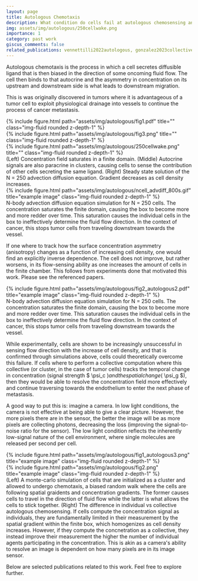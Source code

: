```yaml
---
layout: page
title: Autologous Chemotaxis
description: What condition do cells fail at autologous chemosensing and how that failure can be overcome 
img: assets/img/autologous/250cellwake.png
importance: 1
category: past work
giscus_comments: false
related_publications: vennettilli2022autologous, gonzalez2023collective
---
```


Autologous chemotaxis is the process in which a cell secretes diffusible ligand that is then biased in the direction of some oncoming fluid flow. The cell then binds to that autocrine and the asymmetry in concentration on its upstream and downstream side is what leads to downstream migration. 

This is was originally discovered in tumors where it is advantageous of a tumor cell to exploit physiological drainage into vessels to continue the process of cancer metastasis. 


<div class="row">
    <div class="col-sm mt-3 mt-md-0">
        {% include figure.html path="assets/img/autologous/fig1.pdf" title="" class="img-fluid rounded z-depth-1" %}
    </div>
    <div class="col-sm mt-3 mt-md-0">
        {% include figure.html path="assets/img/autologous/fig3.png" title="" class="img-fluid rounded z-depth-1" %}
    </div>
    <div class="col-sm mt-3 mt-md-0">
        {% include figure.html path="assets/img/autologous/250cellwake.png" title="" class="img-fluid rounded z-depth-1" %}
    </div>
</div>
<div class="caption">
    (Left) Concentration field saturates in a finite domain. (Middle) Autocrine signals are also paracrine in clusters, causing cells to sense the contribution of other cells secreting the same ligand. (Right) Steady state solution of the N = 250 advection diffusion equation. Gradient decreases as cell density increases.
</div>
<div class="row">
    <div class="col-sm mt-3 mt-md-0">
        {% include figure.html path="assets/img/autologous/ncell_advdiff_800s.gif" title="example image" class="img-fluid rounded z-depth-1" %}
    </div>
</div>
<div class="caption">
    N-body advection diffusion equation simulation for N = 250 cells. The concentration saturates the finite domain, causing the box to become more and more redder over time. This saturation causes the individual cells in the box to ineffectively determine the fluid flow direction. In the context of cancer, this stops tumor cells from traveling downstream towards the vessel. 
</div>

If one where to track how the surface concentration asymmetry (anisotropy) changes as a function of increasing cell density, one would find an explicitly inverse dependence. The cell does not improve, but rather worsens, in its flow-sensing ability as one increases the amount of cells in the finite chamber. This follows from experiments done that motivated this work. Please see the referenced papers.

<div class="row">
    <div class="col-sm mt-3 mt-md-0">
        {% include figure.html path="assets/img/autologous/fig2_autologous2.pdf" title="example image" class="img-fluid rounded z-depth-1" %}
    </div>
</div>
<div class="caption">
    N-body advection diffusion equation simulation for N = 250 cells. The concentration saturates the finite domain, causing the box to become more and more redder over time. This saturation causes the individual cells in the box to ineffectively determine the fluid flow direction. In the context of cancer, this stops tumor cells from traveling downstream towards the vessel. 
</div>

While experimentally, cells are shown to be increasingly unsuccessful in sensing flow direction with the increase of cell density, and that is confirmed through simulations above, cells could theoretically overcome this failure. If cells where to perform a collective computation where this collective (or cluster, in the case of tumor cells) tracks the temporal change in concentration (signal strength $ \psi_c $) and the spatial change ($ \psi_g $), then they would be able to resolve the concentration field more effectively and continue traversing towards the endothelium to enter the next phase of metastasis. 

A good way to put this is: imagine a camera. In low light conditions, the camera is not effective at being able to give a clear picture. However, the more pixels there are in the sensor, the better the image will be as more pixels are collecting photons, decreasing the loss (improving the signal-to-noise ratio for the sensor). The low light condition reflects the inherently low-signal nature of the cell environment, where single molecules are released per second per cell. 

<div class="row justify-content-sm-center">
    <div class="col-sm-8 mt-3 mt-md-0">
        {% include figure.html path="assets/img/autologous/fig1_autologous3.png" title="example image" class="img-fluid rounded z-depth-1" %}
    </div>
    <div class="col-sm-4 mt-3 mt-md-0">
        {% include figure.html path="assets/img/autologous/fig2.png" title="example image" class="img-fluid rounded z-depth-1" %}
    </div>
</div>
<div class="caption">
    (Left) A monte-carlo simulation of cells that are initialized as a cluster and allowed to undergo chemotaxis, a biased random walk where the cells are following spatial graidents and concentration gradients. The former causes cells to travel in the direction of fluid flow while the latter is what allows the cells to stick together. (Right) The difference in individual vs collective autologous chemosensing. If cells compute the concentration signal as individuals, they are fundamentally limited in their measurement by the spatial gradient within the finite box, which homogenizes as cell density increases. However, if they compute the concnetration as a collective, they instead improve their measurement the higher the number of individual agents participating in the concentration. This is akin as a camera's ability to resolve an image is dependent on how many pixels are in its image sensor. 
</div>

Below are selected publications related to this work. Feel free to explore further. 



